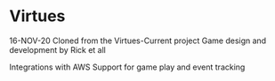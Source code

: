 # Virtues
16-NOV-20
Cloned from the Virtues-Current project
Game design and development by Rick et all

Integrations with AWS
Support for game play and event tracking